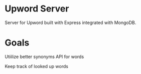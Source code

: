 # Upword Server

Server for Upword built with Express integrated with MongoDB. 

# Goals

Utiilize better synonyms API for words

Keep track of looked up words

